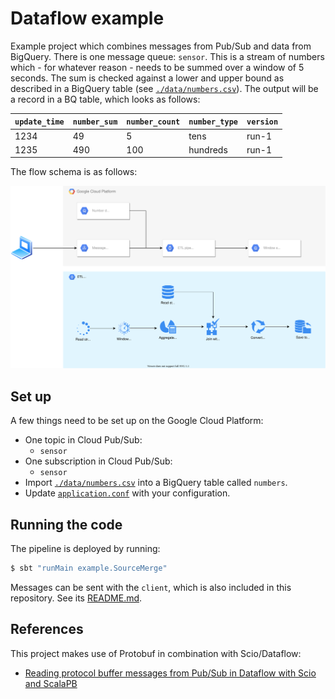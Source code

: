 # Dataflow example
Example project which combines messages from Pub/Sub and data from BigQuery. There is one
message queue: `sensor`. This is a stream of numbers which - for whatever reason -
needs to be summed over a window of 5 seconds. The sum is checked against a lower and upper bound as
described in a BigQuery table (see [`./data/numbers.csv`](./data/numbers.csv)). The output will be a
record in a BQ table, which looks as follows:

| `update_time` | `number_sum` | `number_count` | `number_type` | `version` | 
| ---- | ---- | ---- | ---- | ---- |
| 1234 | 49 | 5 | tens | run-1 |
| 1235 | 490 | 100 | hundreds | run-1 |

The flow schema is as follows:

![Architectural overview](./data/architecture.svg)

## Set up
A few things need to be set up on the Google Cloud Platform:
- One topic in Cloud Pub/Sub:
    - `sensor`
- One subscription in Cloud Pub/Sub:
    - `sensor`
- Import [`./data/numbers.csv`](./data/numbers.csv) into a BigQuery table called `numbers`.
- Update [`application.conf`](./src/main/resources/application.conf) with your configuration.


## Running the code
The pipeline is deployed by running:

```bash
$ sbt "runMain example.SourceMerge"
```

Messages can be sent with the `client`, which is also included in this repository. See its [README.md](./client).

## References
This project makes use of Protobuf in combination with Scio/Dataflow:
- [Reading protocol buffer messages from Pub/Sub in Dataflow with Scio and ScalaPB](https://medium.com/@hazenbart/reading-protocol-buffer-messages-from-pub-sub-in-dataflow-with-scio-and-scalapb-525182069e55)
